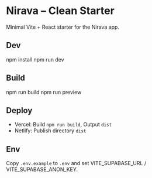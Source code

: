# Nirava – Clean Starter

Minimal Vite + React starter for the Nirava app.

## Dev
npm install
npm run dev

## Build
npm run build
npm run preview

## Deploy
- Vercel: Build `npm run build`, Output `dist`
- Netlify: Publish directory `dist`

## Env
Copy `.env.example` to `.env` and set VITE_SUPABASE_URL / VITE_SUPABASE_ANON_KEY.
